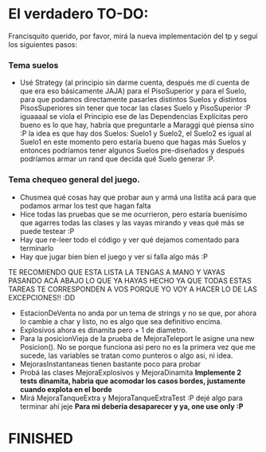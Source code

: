# El verdadero TO-DO:
Francisquito querido, por favor, mirá la nueva implementación del tp y seguí los siguientes pasos:

### Tema suelos
* Usé Strategy (al principio sin darme cuenta, después me dí cuenta de que era eso básicamente JAJA) para el PisoSuperior y para el Suelo, para que podamos directamente pasarles distintos Suelos y distintos PisosSuperiores sin tener que tocar las clases Suelo y PisoSuperior :P iguaaaal se viola el Principio ese de las Dependencias Explícitas pero bueno es lo que hay, habría que preguntarle a Maraggi qué piensa sino :P la idea es que hay dos Suelos: Suelo1 y Suelo2, el Suelo2 es igual al Suelo1 en este momento pero estaría bueno que hagas más Suelos y entonces podríamos tener algunos Suelos pre-diseñados y después podríamos armar un rand que decida qué Suelo generar :P.

### Tema chequeo general del juego.
* Chusmea qué cosas hay que probar aun y armá una listita acá para que podamos armar los test que hagan falta
* Hice todas las pruebas que se me ocurrieron, pero estaría buenísimo que agarres todas las clases y las vayas mirando y veas qué más se puede testear :P
* Hay que re-leer todo el código y ver qué dejamos comentado para terminarlo
* Hay que jugar bien bien el juego y ver si falla algo más :P

TE RECOMIENDO QUE ESTA LISTA LA TENGAS A MANO Y VAYAS PASANDO ACÁ ABAJO LO QUE YA HAYAS HECHO YA QUE TODAS ESTAS TAREAS TE CORRESPONDEN A VOS PORQUE YO VOY A HACER LO DE LAS EXCEPCIONES!! :DD

* EstacionDeVenta no anda por un tema de strings y no se que, por ahora lo cambie a char y listo, no es algo que sea definitivo encima.
* Explosivos ahora es dinamita pero + 1 de diametro.
* Para la posicionVieja de la prueba de MejoraTeleport le asigne una new Posicion(). No se porque funciona asi pero no es la primera vez que me sucede, las variables se tratan como punteros o algo asi, ni idea.
* MejorasInstantaneas tienen bastante poco para probar
* Probá las clases MejoraExplosivos y MejoraDinamita **Implemente 2 tests dinamita, habria que acomodar los casos bordes, justamente cuando explota en el borde**
* Mirá MejoraTanqueExtra y MejoraTanqueExtraTest :P dejé algo para terminar ahí jeje **Para mi deberia desaparecer y ya, one use only :P**

# FINISHED
